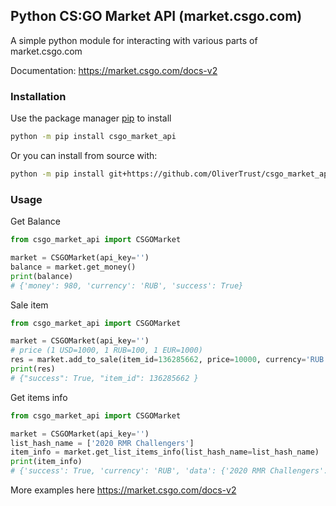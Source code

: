 ## Python CS:GO Market API (market.csgo.com)

A simple python module for interacting with various parts of market.csgo.com

Documentation: https://market.csgo.com/docs-v2

### Installation

Use the package manager [pip](https://pip.pypa.io/en/stable/) to install

```bash
python -m pip install csgo_market_api
```
Or you can install from source with:
```bash
python -m pip install git+https://github.com/OliverTrust/csgo_market_api.git
```
### Usage

Get Balance
```python
from csgo_market_api import CSGOMarket

market = CSGOMarket(api_key='')
balance = market.get_money()
print(balance)  
# {'money': 980, 'currency': 'RUB', 'success': True}
```

Sale item
```python
from csgo_market_api import CSGOMarket

market = CSGOMarket(api_key='')
# price (1 USD=1000, 1 RUB=100, 1 EUR=1000)
res = market.add_to_sale(item_id=136285662, price=10000, currency='RUB')
print(res)
# {"success": True, "item_id": 136285662 }
```

Get items info
```python
from csgo_market_api import CSGOMarket

market = CSGOMarket(api_key='')
list_hash_name = ['2020 RMR Challengers']
item_info = market.get_list_items_info(list_hash_name=list_hash_name)
print(item_info)
# {'success': True, 'currency': 'RUB', 'data': {'2020 RMR Challengers': {'max': 19, 'min': 13, 'average': 15.962, 'history': [[1620673328, 14], [1620673323, 14], [1620673318, 14], [1620673309, 14], [1620673305, 14], [1620673301, 14], [1620673208, 16.99], [1620673146, 14], [1620673145, 14], [1620672997, 16.99], [1620672969, 16.99], [1620672950, 16.99], [1620672948, 16.99], [1620672946, 16.99], [1620672945, 16.99], [1620672944, 16.99], [1620672941, 16.99], [1620672939, 16.99], [1620672938, 16.99], [1620672933, 16.99], [1620672932, 16.99], [1620672930, 16.99], [1620672926, 16.99], [1620672851, 16.99], [1620672786, 16.99], [1620672729, 16.99], [1620672719, 16.99], [1620672701, 16.99], [1620672694, 16.99], [1620672688, 16.99], [1620672678, 16.99], [1620672659, 16.99], [1620672528, 16.99], [1620672272, 16.99], [1620672131, 16], [1620671822, 15.9], [1620671604, 18.9], [1620671352, 19], [1620671300, 17.57], [1620671144, 14], [1620671141, 14], [1620670857, 13], [1620670031, 14], [1620670028, 14], [1620670027, 14], [1620670026, 14], [1620670024, 14], [1620670022, 14], [1620669809, 16], [1620669793, 16]]}}}
```
More examples here https://market.csgo.com/docs-v2